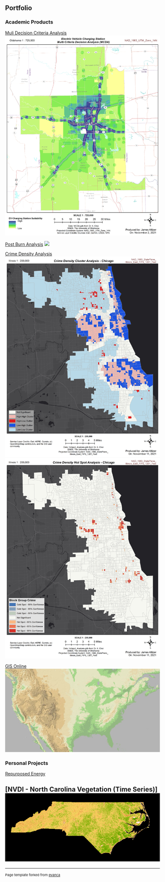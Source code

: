 ## Portfolio


### Academic Products

[Muli Decision Criteria Analysis](/sample_page)
<img src="images/MCDA.jpg?raw=true"/>

[Post Burn Analysis](/sample_page)
<img src="images/DNBR.png?raw=true"/>

[Crime Density Analysis](http://example.com/)
<img src="images/Cluster.jpg?raw=true"/>
<img src="images/Hotspot.jpg?raw=true"/>

[GIS Online](https://arcg.is/ia1nC0)
<img src="images/WorldElv.jpg?raw=true"/>
                                     
### Personal Projects

[Repurposed Energy](https://storymaps.arcgis.com/stories/0f221c939d0249e18fe804570fcea1c0/)

[NVDI - North Carolina Vegetation (Time Series)]
<img src="images/NC_VegetationOvertime.gif?raw=true"/>
---




---
<p style="font-size:11px">Page template forked from <a href="https://github.com/evanca/quick-portfolio">evanca</a></p>
<!-- Remove above link if you don't want to attibute -->
